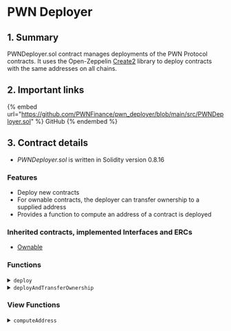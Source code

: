 # PWN Deployer

## 1. Summary

PWNDeployer.sol contract manages deployments of the PWN Protocol contracts. It uses the Open-Zeppelin [Create2](https://github.com/OpenZeppelin/openzeppelin-contracts/blob/master/contracts/utils/Create2.sol) library to deploy contracts with the same addresses on all chains.&#x20;

## 2. Important links

{% embed url="https://github.com/PWNFinance/pwn_deployer/blob/main/src/PWNDeployer.sol" %}
GitHub
{% endembed %}

## 3. Contract details

* _PWNDeployer.sol_ is written in Solidity version 0.8.16

### Features

* Deploy new contracts
* For ownable contracts, the deployer can transfer ownership to a supplied address
* Provides a function to compute an address of a contract is deployed

### Inherited contracts, implemented Interfaces and ERCs

* [Ownable](https://github.com/OpenZeppelin/openzeppelin-contracts/blob/master/contracts/access/Ownable.sol)

### Functions

<details>

<summary><code>deploy</code></summary>

#### Overview

This function deploys a new contract with given salt.

This function takes two arguments supplied by the owner:

* `bytes32`**`salt`** - Salt to use in the CREATE2 call
* `bytes memory`**`bytecode`** - Encoded code for contract creation with included constructor arguments

#### Implementation

```solidity
function deploy(bytes32 salt, bytes memory bytecode) external onlyOwner returns (address) {
    return Create2.deploy(0, salt, bytecode);
}
```

</details>

<details>

<summary><code>deployAndTransferOwnership</code></summary>

#### Overview

This function deploys a new contract with given salt and transfers ownership of the deployed contract to the supplied address. It is expected for the deployed contract to implement [Ownable](https://github.com/OpenZeppelin/openzeppelin-contracts/blob/master/contracts/access/Ownable.sol).

This function takes three arguments supplied by the owner:

* `bytes32`**`salt`** - Salt to use in the CREATE2 call
* `address`**`owner`** - Address to transfer the ownership to
* `bytes memory`**`bytecode`** - Encoded code for contract creation with included constructor arguments

#### Implementation

```solidity
function deployAndTransferOwnership(bytes32 salt, address owner, bytes memory bytecode) external onlyOwner returns (address deployedContract) {
    deployedContract = Create2.deploy(0, salt, bytecode);
    Ownable(deployedContract).transferOwnership(owner);
}
```

</details>

### View Functions

<details>

<summary><code>computeAddress</code></summary>

#### Overview

Computes the address of a contract that would be deployed with a given salt.

This function takes two arguments supplied by the caller:

* `bytes32`**`salt`** - Salt that would be used in the CREATE2 call
* `bytes32`**`bytecodeHash`** - Hash of the encoded code for contract creation with included constructor arguments

#### Implementation

```solidity
function computeAddress(bytes32 salt, bytes32 bytecodeHash) external view returns (address) {
    return Create2.computeAddress(salt, bytecodeHash);
}
```

</details>
